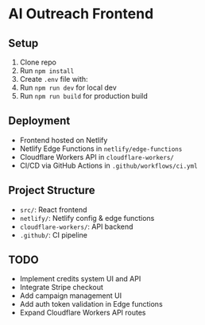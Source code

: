 # AI Outreach Frontend

## Setup

1. Clone repo  
2. Run `npm install`  
3. Create `.env` file with:
4. Run `npm run dev` for local dev  
5. Run `npm run build` for production build  

## Deployment

- Frontend hosted on Netlify  
- Netlify Edge Functions in `netlify/edge-functions`  
- Cloudflare Workers API in `cloudflare-workers/`  
- CI/CD via GitHub Actions in `.github/workflows/ci.yml`

## Project Structure

- `src/`: React frontend  
- `netlify/`: Netlify config & edge functions  
- `cloudflare-workers/`: API backend  
- `.github/`: CI pipeline

## TODO

- Implement credits system UI and API  
- Integrate Stripe checkout  
- Add campaign management UI  
- Add auth token validation in Edge functions  
- Expand Cloudflare Workers API routes



